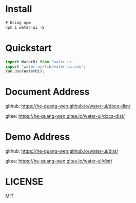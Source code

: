 


# Install

```javascript
# Using npm
npm i water-ui -S
```

# Quickstart
```javascript
import WaterUi from 'water-ui'
import 'water-ui/lib/water-ui.css';
Vue.use(WaterUi);
```

# Document Address
github:
<https://he-guang-wen.github.io/water-ui/docs-dist/>

gitee:
<https://he-guang-wen.gitee.io/water-ui/docs-dist/>


# Demo Address
github:
<https://he-guang-wen.github.io/water-ui/dist/>

gitee: 
<https://he-guang-wen.gitee.io/water-ui/dist/>

# LICENSE
MIT

